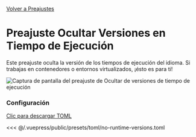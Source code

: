 [Volver a Preajustes](./README.md#no-runtime-versions)

# Preajuste Ocultar Versiones en Tiempo de Ejecución

Este preajuste oculta la versión de los tiempos de ejecución del idioma. Si trabajas en contenedores o entornos virtualizados, ¡ésto es para ti!

![Captura de pantalla del preajuste de Ocultar de versiones de tiempo de ejecución](/presets/img/no-runtime-versions.png)

### Configuración

[Clic para descargar TOML](/presets/toml/no-runtime-versions.toml)

<<< @/.vuepress/public/presets/toml/no-runtime-versions.toml
